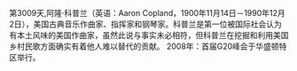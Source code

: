 第3009天,阿隆·科普兰（英语：Aaron Copland，1900年11月14日－1990年12月2日），美国古典音乐作曲家、指挥家和钢琴家。科普兰是第一位被国际社会认为有本土风味的美国作曲家，虽然此说与事实未必相符，但科普兰在挖掘和利用美国乡村民歌方面确实有着他人难以替代的贡献。
2008年：首届G20峰会于华盛顿特区举行。